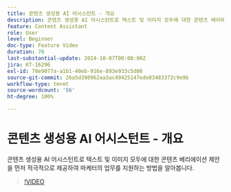 ```yaml
---
title: 콘텐츠 생성용 AI 어시스턴트 - 개요
description: 콘텐츠 생성용 AI 어시스턴트로 텍스트 및 이미지 모두에 대한 콘텐츠 베리에이션 제안을 먼저 적극적으로 제공하여 마케터의 업무를 지원하는 방법을 알아봅니다.
feature: Content Assistant
role: User
level: Beginner
doc-type: Feature Video
duration: 78
last-substantial-update: 2024-10-07T00:00:00Z
jira: KT-16296
exl-id: 78e9077a-a1b1-40eb-916e-893e933c5d08
source-git-commit: 26a5d398962aa3ac49425147ede03483372c9e9b
workflow-type: tm+mt
source-wordcount: '56'
ht-degree: 100%

---
```


# 콘텐츠 생성용 AI 어시스턴트 - 개요

콘텐츠 생성용 AI 어시스턴트로 텍스트 및 이미지 모두에 대한 콘텐츠 베리에이션 제안을 먼저 적극적으로 제공하여 마케터의 업무를 지원하는 방법을 알아봅니다.

>[!VIDEO](https://video.tv.adobe.com/v/3432686/?learn=on)
